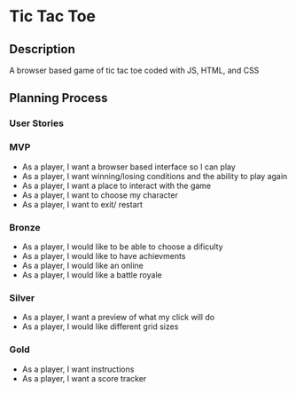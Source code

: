# Tic Tac Toe

## Description

A browser based game of tic tac toe coded with JS, HTML, and CSS

## Planning Process

### User Stories

### MVP

- As a player, I want a browser based interface so I can play
- As a player, I want winning/losing conditions and the ability to play again
- As a player, I want a place to interact with the game
- As a player, I want to choose my character
- As a player, I want to exit/ restart

### Bronze

- As a player, I would like to be able to choose a dificulty 
- As a player, I would like to have achievments
- As a player, I would like an online
- As a player, I would like a battle royale

### Silver

- As a player, I want a preview of what my click will do
- As a player, I would like different grid sizes

### Gold

- As a player, I want instructions
- As a player, I want a score tracker